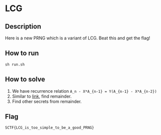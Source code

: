 # LCG

## Description

Here is a new PRNG which is a variant of LCG. Beat this and get the flag!

## How to run
`sh run.sh`

## How to solve
1. We have recurrence relation `A_n - X*A_{n-1} = Y(A_{n-1} - X*A_{n-2})`
1. Similar to [link](https://security.stackexchange.com/questions/4268/cracking-a-linear-congruential-generator), find remainder.
2. Find other secrets from remainder.

## Flag
`SCTF{LCG_is_too_simple_to_be_a_good_PRNG}`
